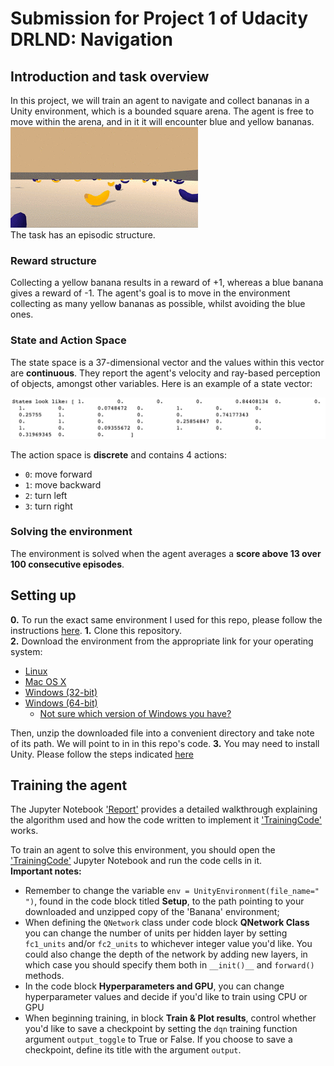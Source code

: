 # Submission for Project 1 of Udacity DRLND: Navigation

## Introduction and task overview
In this project, we will train an agent to navigate and collect bananas in a Unity environment, which is a bounded square arena. The agent is free to move within the arena, and in it it will encounter blue and yellow bananas.  
![](bananas.gif)  
The task has an episodic structure.

### Reward structure
Collecting a yellow banana results in a reward of +1, whereas a blue banana gives a reward of -1. The agent's goal is to move in the environment collecting as many yellow bananas as possible, whilst avoiding the blue ones.

### State and Action Space
The state space is a 37-dimensional vector and the values within this vector are **continuous**. They report the agent's velocity and ray-based perception of objects, amongst other variables. 
Here is an example of a state vector:  

![](states.png)  

The action space is **discrete** and contains 4 actions:
- ```0```: move forward
- ```1```: move backward
- ```2```: turn left
- ```3```: turn right

### Solving the environment
The environment is solved when the agent averages a **score above 13 over 100 consecutive episodes**.  

## Setting up
**0.** To run the exact same environment I used for this repo, please follow the instructions [here](https://github.com/udacity/deep-reinforcement-learning#dependencies).
**1.** Clone this repository.  
**2.** Download the environment from the appropriate link for your operating system:  
- [Linux](https://s3-us-west-1.amazonaws.com/udacity-drlnd/P1/Banana/Banana_Linux.zip)
- [Mac OS X](https://s3-us-west-1.amazonaws.com/udacity-drlnd/P1/Banana/Banana.app.zip)
- [Windows (32-bit)](https://s3-us-west-1.amazonaws.com/udacity-drlnd/P1/Banana/Banana_Windows_x86.zip)
- [Windows (64-bit)](https://s3-us-west-1.amazonaws.com/udacity-drlnd/P1/Banana/Banana_Windows_x86_64.zip) 
  - [Not sure which version of Windows you have?](https://support.microsoft.com/en-us/help/827218/how-to-determine-whether-a-computer-is-running-a-32-bit-version-or-64)  

Then, unzip the downloaded file into a convenient directory and take note of its path. We will point to in in this repo's code.
**3.** You may need to install Unity. Please follow the steps indicated [here](https://github.com/Unity-Technologies/ml-agents/blob/latest_release/docs/Installation.md)

## Training the agent
The Jupyter Notebook ['Report'](https://github.com/andrefmsmith/drlnd_NavigationSubmission/blob/master/Report.ipynb) provides a detailed walkthrough explaining the algorithm used and how the code written to implement it ['TrainingCode'](https://github.com/andrefmsmith/drlnd_NavigationSubmission/blob/master/TrainingCode.ipynb) works.  

To train an agent to solve this environment, you should open the ['TrainingCode'](https://github.com/andrefmsmith/drlnd_NavigationSubmission/blob/master/TrainingCode.ipynb) Jupyter Notebook and run the code cells in it.  
**Important notes:**
- Remember to change the variable ```env = UnityEnvironment(file_name=" ")```, found in the code block titled **Setup**, to the path pointing to your downloaded and unzipped copy of the 'Banana' environment;
- When defining the ```QNetwork``` class under code block **QNetwork Class** you can change the number of units per hidden layer by setting ```fc1_units``` and/or ```fc2_units``` to whichever integer value you'd like. You could also change the depth of the network by adding new layers, in which case you should specify them both in ```__init()__``` and ```forward()``` methods.
- In the code block **Hyperparameters and GPU**, you can change hyperparameter values and decide if you'd like to train using CPU or GPU
- When beginning training, in block **Train & Plot results**, control whether you'd like to save a checkpoint by setting the ```dqn``` training function argument ```output_toggle``` to True or False. If you choose to save a checkpoint, define its title with the argument ```output```.
